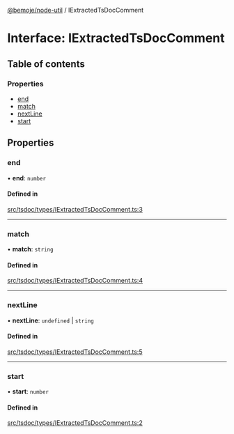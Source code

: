 [@bemoje/node-util](/docs/index.md) / IExtractedTsDocComment

# Interface: IExtractedTsDocComment

## Table of contents

### Properties

- [end](/docs/interfaces/IExtractedTsDocComment.md#end)
- [match](/docs/interfaces/IExtractedTsDocComment.md#match)
- [nextLine](/docs/interfaces/IExtractedTsDocComment.md#nextline)
- [start](/docs/interfaces/IExtractedTsDocComment.md#start)

## Properties

### end

• **end**: `number`

#### Defined in

[src/tsdoc/types/IExtractedTsDocComment.ts:3](https://github.com/bemoje/bemoje-node-util/blob/957547c/src/tsdoc/types/IExtractedTsDocComment.ts#L3)

___

### match

• **match**: `string`

#### Defined in

[src/tsdoc/types/IExtractedTsDocComment.ts:4](https://github.com/bemoje/bemoje-node-util/blob/957547c/src/tsdoc/types/IExtractedTsDocComment.ts#L4)

___

### nextLine

• **nextLine**: `undefined` \| `string`

#### Defined in

[src/tsdoc/types/IExtractedTsDocComment.ts:5](https://github.com/bemoje/bemoje-node-util/blob/957547c/src/tsdoc/types/IExtractedTsDocComment.ts#L5)

___

### start

• **start**: `number`

#### Defined in

[src/tsdoc/types/IExtractedTsDocComment.ts:2](https://github.com/bemoje/bemoje-node-util/blob/957547c/src/tsdoc/types/IExtractedTsDocComment.ts#L2)
